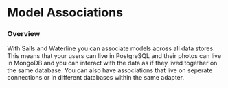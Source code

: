 # Model Associations
### Overview

With Sails and Waterline you can associate models across all data stores. This means that
your users can live in PostgreSQL and their photos can live in MongoDB and you can interact with
the data as if they lived together on the same database. You can also have associations that
live on seperate connections or in different databases within the same adapter.

<docmeta name="uniqueID" value="Associations913185">
<docmeta name="displayName" value="Model Associations">

